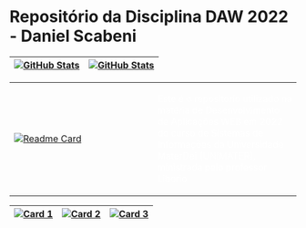# Repositório da Disciplina DAW 2022 - Daniel Scabeni
| [![GitHub Stats](https://github-readme-stats.vercel.app/api?username=DanielScabeni&show_icons=true&card_width=300&theme=chartreuse-dark)](https://github.com/DanielScabeni) | [![GitHub Stats](https://github-readme-stats.vercel.app/api?username=DanielScabeni&show_icons=true&card_width=130&theme=dark#gh-dark-mode-only)](https://github.com/DanielScabeni) |
| --- | --- |

<table>
  <tr>
    <td width="50%">
      <a href="https://github.com/DanielScabeni/DAW-2022">
        <img src="https://github-readme-stats.vercel.app/api/pin/?username=DanielScabeni&repo=DAW-2022&theme=dark" alt="Readme Card">
      </a>
    </td>
    <td width="50%">
  </a>
    <p style="color: white;">Este é o repositorio utilizado na matéria de Desenvolvimento de Aplicações WEB em 2022 do curso de Sistemas de Informações da Universidade MaterDei (UNIMATER), ministrada pelo professor Liborio</p>
    </td>
  </tr>
</table>

| [![Card 1](https://github-readme-stats.vercel.app/api/top-langs/?username=DanielScabeni&layout=donut-vertical&theme=dark)](https://github.com/DanielScabeni) | [![Card 2](https://github-readme-stats.vercel.app/api/top-langs/?username=DanielScabeni&langs_count=8&theme=dark)](https://github.com/DanielScabeni) | [![Card 3](https://github-readme-stats.vercel.app/api/top-langs/?username=DanielScabeni&layout=pie&theme=dark)](https://github.com/DanielScabeni) |
| --- | --- | --- |
